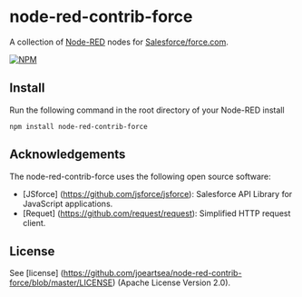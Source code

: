 node-red-contrib-force
========================
A collection of <a href="http://nodered.org" target="_new">Node-RED</a> nodes for <a href="http://www.salesforce.com/" target="_new">Salesforce/force.com</a>.

[![NPM](https://nodei.co/npm/node-red-contrib-force.png?downloads=true)](https://nodei.co/npm/node-red-contrib-force/)

Install
-------

Run the following command in the root directory of your Node-RED install

    npm install node-red-contrib-force

Acknowledgements
----------------

The node-red-contrib-force uses the following open source software:

- [JSforce] (https://github.com/jsforce/jsforce): Salesforce API Library for JavaScript applications.
- [Requet] (https://github.com/request/request): Simplified HTTP request client.

License
-------

See [license] (https://github.com/joeartsea/node-red-contrib-force/blob/master/LICENSE) (Apache License Version 2.0).
